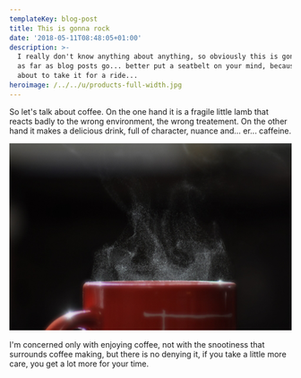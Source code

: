 ```yaml
---
templateKey: blog-post
title: This is gonna rock
date: '2018-05-11T08:48:05+01:00'
description: >-
  I really don't know anything about anything, so obviously this is gonna rock
  as far as blog posts go... better put a seatbelt on your mind, because I am
  about to take it for a ride...
heroimage: /../../u/products-full-width.jpg
---
```


So let's talk about coffee. On the one hand it is a fragile little lamb that
reacts badly to the wrong environment, the wrong treatement. On the other hand
it makes a delicious drink, full of character, nuance and... er... caffeine.

![This is coffee](../../u/products-full-width.jpg)

I'm concerned only with enjoying coffee, not with the snootiness that surrounds
coffee making, but there is no denying it, if you take a little more care, you
get a lot more for your time.
